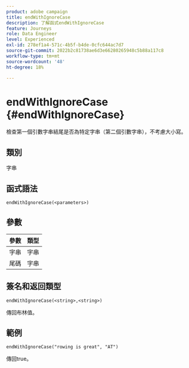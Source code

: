 ```yaml
---
product: adobe campaign
title: endWithIgnoreCase
description: 了解函式endWithIgnoreCase
feature: Journeys
role: Data Engineer
level: Experienced
exl-id: 278ef1a4-571c-4b5f-b4de-0cfc644ac7d7
source-git-commit: 2022b2c81738ae6d3e66280265948c5b88a117c8
workflow-type: tm+mt
source-wordcount: '48'
ht-degree: 18%

---
```


# endWithIgnoreCase {#endWithIgnoreCase}

檢查第一個引數字串結尾是否為特定字串（第二個引數字串），不考慮大小寫。

## 類別

字串

## 函式語法

`endWithIgnoreCase(<parameters>)`

## 參數

| 參數 | 類型 |
|-----------|------------------|
| 字串 | 字串 |
| 尾碼 | 字串 |

## 簽名和返回類型

`endWithIgnoreCase(<string>,<string>)`

傳回布林值。

## 範例

`endWithIgnoreCase("rowing is great", "AT")`

傳回true。
